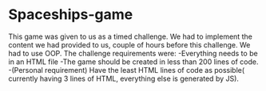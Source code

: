 # Spaceships-game

This game was given to us as a timed challenge. We had to implement the content we had provided to us, couple of hours before this challenge. We had to use OOP.
The challenge requirements were:
-Everything needs to be in an HTML file
-The game should be created in less than 200 lines of code.
-(Personal requirement) Have the least HTML lines of code as possible( currently having 3 lines of HTML, everything else is generated by JS).
